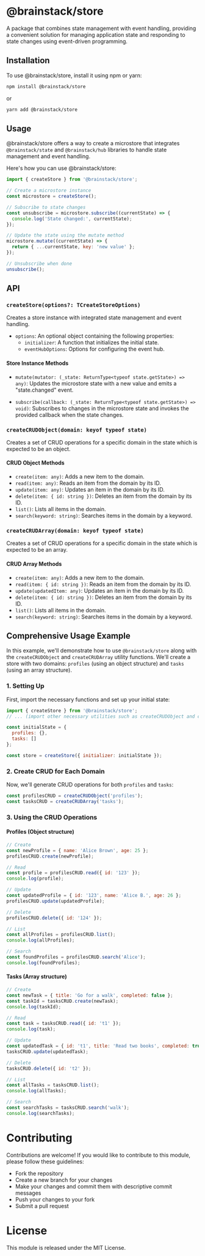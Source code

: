 # @brainstack/store

A package that combines state management with event handling, providing a convenient solution for managing application state and responding to state changes using event-driven programming.

## Installation

To use @brainstack/store, install it using npm or yarn:

```sh
npm install @brainstack/store
```

or

```sh
yarn add @brainstack/store
```

## Usage

@brainstack/store offers a way to create a microstore that integrates `@brainstack/state` and `@brainstack/hub` libraries to handle state management and event handling.

Here's how you can use @brainstack/store:

```javascript
import { createStore } from '@brainstack/store';

// Create a microstore instance
const microstore = createStore();

// Subscribe to state changes
const unsubscribe = microstore.subscribe((currentState) => {
  console.log('State changed:', currentState);
});

// Update the state using the mutate method
microstore.mutate((currentState) => {
  return { ...currentState, key: 'new value' };
});

// Unsubscribe when done
unsubscribe();
```

## API

### `createStore(options?: TCreateStoreOptions)`

Creates a store instance with integrated state management and event handling.

- `options`: An optional object containing the following properties:
  - `initializer`: A function that initializes the initial state.
  - `eventHubOptions`: Options for configuring the event hub.

#### Store Instance Methods

- `mutate(mutator: (_state: ReturnType<typeof state.getState>) => any)`: Updates the microstore state with a new value and emits a "state.changed" event.

- `subscribe(callback: (_state: ReturnType<typeof state.getState>) => void)`: Subscribes to changes in the microstore state and invokes the provided callback when the state changes.

### `createCRUDObject(domain: keyof typeof state)`

Creates a set of CRUD operations for a specific domain in the state which is expected to be an object.

#### CRUD Object Methods

- `create(item: any)`: Adds a new item to the domain.
- `read(item: any)`: Reads an item from the domain by its ID.
- `update(item: any)`: Updates an item in the domain by its ID.
- `delete(item: { id: string })`: Deletes an item from the domain by its ID.
- `list()`: Lists all items in the domain.
- `search(keyword: string)`: Searches items in the domain by a keyword.

### `createCRUDArray(domain: keyof typeof state)`

Creates a set of CRUD operations for a specific domain in the state which is expected to be an array.

#### CRUD Array Methods

- `create(item: any)`: Adds a new item to the domain.
- `read(item: { id: string })`: Reads an item from the domain by its ID.
- `update(updatedItem: any)`: Updates an item in the domain by its ID.
- `delete(item: { id: string })`: Deletes an item from the domain by its ID.
- `list()`: Lists all items in the domain.
- `search(keyword: string)`: Searches items in the domain by a keyword.

## Comprehensive Usage Example

In this example, we'll demonstrate how to use `@brainstack/store` along with the `createCRUDObject` and `createCRUDArray` utility functions. We'll create a store with two domains: `profiles` (using an object structure) and `tasks` (using an array structure).

### 1. Setting Up

First, import the necessary functions and set up your initial state:

```javascript
import { createStore } from '@brainstack/store';
// ... (import other necessary utilities such as createCRUDObject and createCRUDArray)

const initialState = {
  profiles: {},
  tasks: []
};

const store = createStore({ initializer: initialState });
```

### 2. Create CRUD for Each Domain

Now, we'll generate CRUD operations for both `profiles` and `tasks`:

```javascript
const profilesCRUD = createCRUDObject('profiles');
const tasksCRUD = createCRUDArray('tasks');
```

### 3. Using the CRUD Operations

#### Profiles (Object structure)

```javascript
// Create
const newProfile = { name: 'Alice Brown', age: 25 };
profilesCRUD.create(newProfile);

// Read
const profile = profilesCRUD.read({ id: '123' });
console.log(profile);

// Update
const updatedProfile = { id: '123', name: 'Alice B.', age: 26 };
profilesCRUD.update(updatedProfile);

// Delete
profilesCRUD.delete({ id: '124' });

// List
const allProfiles = profilesCRUD.list();
console.log(allProfiles);

// Search
const foundProfiles = profilesCRUD.search('Alice');
console.log(foundProfiles);
```

#### Tasks (Array structure)

```javascript
// Create
const newTask = { title: 'Go for a walk', completed: false };
const taskId = tasksCRUD.create(newTask);
console.log(taskId);

// Read
const task = tasksCRUD.read({ id: 't1' });
console.log(task);

// Update
const updatedTask = { id: 't1', title: 'Read two books', completed: true };
tasksCRUD.update(updatedTask);

// Delete
tasksCRUD.delete({ id: 't2' });

// List
const allTasks = tasksCRUD.list();
console.log(allTasks);

// Search
const searchTasks = tasksCRUD.search('walk');
console.log(searchTasks);
```

# Contributing

Contributions are welcome! If you would like to contribute to this module, please follow these guidelines:

- Fork the repository  
- Create a new branch for your changes  
- Make your changes and commit them with descriptive commit messages  
- Push your changes to your fork  
- Submit a pull request  

# License

This module is released under the MIT License.
